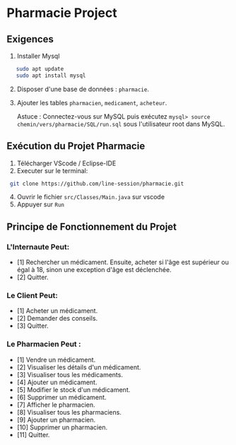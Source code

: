 # Pharmacie Project

## Exigences

1. Installer Mysql
```sh
   sudo apt update
   sudo apt install mysql
   ```

2. Disposer d'une base de données : `pharmacie`.
3. Ajouter les tables `pharmacien`, `medicament`, `acheteur`.

   Astuce : Connectez-vous sur MySQL puis exécutez ```mysql> source chemin/vers/pharmacie/SQL/run.sql``` sous l'utilisateur root dans MySQL.


## Exécution du Projet Pharmacie

1. Télécharger VScode / Eclipse-IDE
2. Executer sur le terminal:
  ```sh
   git clone https://github.com/line-session/pharmacie.git
   ```
4. Ouvrir le fichier `src/Classes/Main.java` sur vscode
5. Appuyer sur `Run` 


## Principe de Fonctionnement du Projet

### L'Internaute Peut:

- [1] Rechercher un médicament. Ensuite, acheter si l'âge est supérieur ou égal à 18, sinon une exception d'âge est déclenchée.
- [2] Quitter.

### Le Client Peut:

- [1] Acheter un médicament.
- [2] Demander des conseils.
- [3] Quitter.

### Le Pharmacien Peut :

- [1] Vendre un médicament.
- [2] Visualiser les détails d'un médicament.
- [3] Visualiser tous les médicaments.
- [4] Ajouter un médicament.
- [5] Modifier le stock d'un médicament.
- [6] Supprimer un médicament.
- [7] Afficher le pharmacien.
- [8] Visualiser tous les pharmaciens.
- [9] Ajouter un pharmacien.
- [10] Supprimer un pharmacien.
- [11] Quitter.

